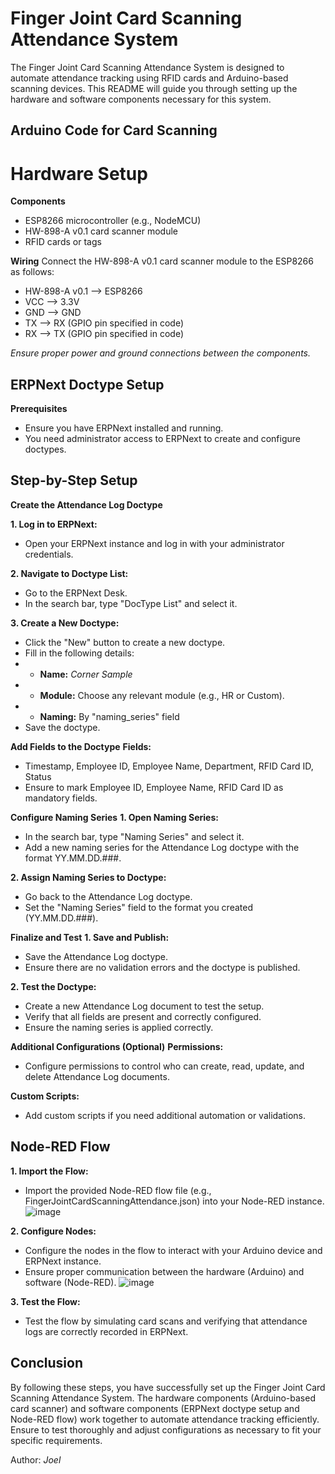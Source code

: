 # Finger Joint Card Scanning Attendance System
The Finger Joint Card Scanning Attendance System is designed to automate attendance tracking using RFID cards and Arduino-based scanning devices. This README will guide you through setting up the hardware and software components necessary for this system.

## Arduino Code for Card Scanning
# Hardware Setup
**Components**
- ESP8266 microcontroller (e.g., NodeMCU)
- HW-898-A v0.1 card scanner module
- RFID cards or tags

**Wiring**
Connect the HW-898-A v0.1 card scanner module to the ESP8266 as follows:

- HW-898-A v0.1 --> ESP8266
- VCC --> 3.3V
- GND --> GND
- TX --> RX (GPIO pin specified in code)
- RX --> TX (GPIO pin specified in code)

*Ensure proper power and ground connections between the components.*


## ERPNext Doctype Setup
**Prerequisites**
- Ensure you have ERPNext installed and running.
- You need administrator access to ERPNext to create and configure doctypes.

## Step-by-Step Setup
**Create the Attendance Log Doctype**

**1. Log in to ERPNext:**
- Open your ERPNext instance and log in with your administrator credentials.

**2. Navigate to Doctype List:**
- Go to the ERPNext Desk.
- In the search bar, type "DocType List" and select it.

**3. Create a New Doctype:**
- Click the "New" button to create a new doctype.
- Fill in the following details:
- - **Name:** *Corner Sample*
- - **Module:** Choose any relevant module (e.g., HR or Custom).
- - **Naming:** By "naming_series" field
- Save the doctype.


**Add Fields to the Doctype**
**Fields:**
- Timestamp, Employee ID, Employee Name, Department, RFID Card ID, Status
- Ensure to mark Employee ID, Employee Name, RFID Card ID as mandatory fields.

**Configure Naming Series**
**1. Open Naming Series:**
- In the search bar, type "Naming Series" and select it.
- Add a new naming series for the Attendance Log doctype with the format YY.MM.DD.###.

**2. Assign Naming Series to Doctype:**
- Go back to the Attendance Log doctype.
- Set the "Naming Series" field to the format you created (YY.MM.DD.###).

**Finalize and Test**
**1. Save and Publish:**
- Save the Attendance Log doctype.
- Ensure there are no validation errors and the doctype is published.

**2. Test the Doctype:**
- Create a new Attendance Log document to test the setup.
- Verify that all fields are present and correctly configured.
- Ensure the naming series is applied correctly.

**Additional Configurations (Optional)**
**Permissions:**
- Configure permissions to control who can create, read, update, and delete Attendance Log documents.

**Custom Scripts:**
- Add custom scripts if you need additional automation or validations.

## Node-RED Flow
**1. Import the Flow:**
- Import the provided Node-RED flow file (e.g., FingerJointCardScanningAttendance.json) into your Node-RED instance.
![image](https://github.com/ProdITdept/FJ-Scan/assets/168414219/4d201433-70d0-460d-b29f-d6e4a20d38d3)


**2. Configure Nodes:**
- Configure the nodes in the flow to interact with your Arduino device and ERPNext instance.
- Ensure proper communication between the hardware (Arduino) and software (Node-RED).
![image](https://github.com/ProdITdept/FJ-Scan/assets/168414219/24f48a8a-00fd-46ce-b8fc-52cac7113b25)

**3. Test the Flow:**
- Test the flow by simulating card scans and verifying that attendance logs are correctly recorded in ERPNext.

## Conclusion
By following these steps, you have successfully set up the Finger Joint Card Scanning Attendance System. The hardware components (Arduino-based card scanner) and software components (ERPNext doctype setup and Node-RED flow) work together to automate attendance tracking efficiently. Ensure to test thoroughly and adjust configurations as necessary to fit your specific requirements.


Author: *Joel*




